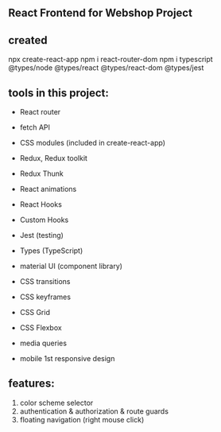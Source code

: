 React Frontend for Webshop Project
----------------------------------

created
------- 
npx create-react-app
npm i react-router-dom
npm i typescript @types/node @types/react @types/react-dom @types/jest

tools in this project:
----------------------
* React router
* fetch API
* CSS modules (included in create-react-app)
* Redux, Redux toolkit
* Redux Thunk

* React animations
* React Hooks
* Custom Hooks    

* Jest (testing)
* Types (TypeScript)
* material UI (component library)

* CSS transitions
* CSS keyframes

* CSS Grid
* CSS Flexbox
* media queries
* mobile 1st responsive design


features:
---------
1. color scheme selector
2. authentication & authorization & route guards
3. floating navigation (right mouse click)

